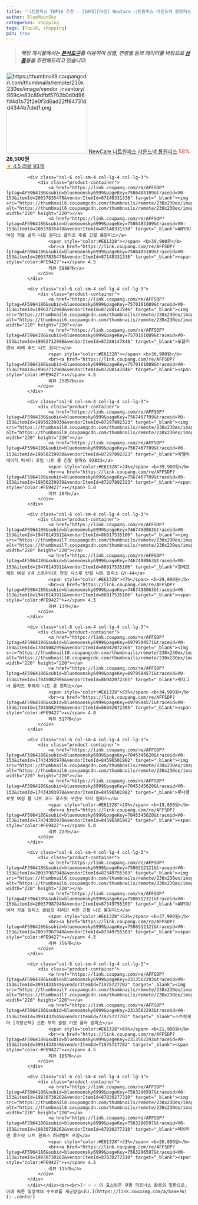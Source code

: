 ```yaml
---
title: "니트원피스 TOP10 추천 - [10대][여성] NewCare 니트원피스 라운드넥 롱원피스"
author: BlueMoonSky
categories: shopping
tags: [Top10, shopping]
pin: true
---
```


> ##### 해당 게시물에서는 [**분석도구**](https://itemscout.io/)를 이용하여 **성별**, **연령별** 등의 데이터를 바탕으로 [**상품**](https://link.coupang.com/a/baae76)들을 추천해드리고 있습니다.
<div class="container"><div class="row">
            <div class="col-6 col-sm-4 col-lg-4 col-lg-3">
                <div class="product-container">
                    <a href="https://link.coupang.com/re/AFFSDP?lptag=AF5964186&subid=bluemoonsky6999&pageKey=315102369&traceid=V0-153&itemId=1001336789&vendorItemId=86738348533" target="_blank"><img src="https://thumbnail9.coupangcdn.com/thumbnails/remote/230x230ex/image/vendor_inventory/959c/e83c89dfbf5702b0d0d96fd4d1b72f2e0f3d6ad22ff84731dd4344b7cbd1.png" alt="https://thumbnail9.coupangcdn.com/thumbnails/remote/230x230ex/image/vendor_inventory/959c/e83c89dfbf5702b0d0d96fd4d1b72f2e0f3d6ad22ff84731dd4344b7cbd1.png" width="220" height="220"></a>
                    <a href="https://link.coupang.com/re/AFFSDP?lptag=AF5964186&subid=bluemoonsky6999&pageKey=315102369&traceid=V0-153&itemId=1001336789&vendorItemId=86738348533" target="_blank">NewCare 니트원피스 라운드넥 롱원피스</a>
                    <span style="color:#E61328">58%</span> <b>28,500원</b>
                    <br><a href="https://link.coupang.com/re/AFFSDP?lptag=AF5964186&subid=bluemoonsky6999&pageKey=315102369&traceid=V0-153&itemId=1001336789&vendorItemId=86738348533" target="_blank"><span style="color:#FE9427">★</span> 4.5
                    리뷰 93개</a>
                </div>
            </div>
            
            <div class="col-6 col-sm-4 col-lg-4 col-lg-3">
                <div class="product-container">
                    <a href="https://link.coupang.com/re/AFFSDP?lptag=AF5964186&subid=bluemoonsky6999&pageKey=7586485109&traceid=V0-153&itemId=20037835478&vendorItemId=87148331338" target="_blank"><img src="https://thumbnail6.coupangcdn.com/thumbnails/remote/230x230ex/image/vendor_inventory/15e7/f74587078d0baf26efc3c8e4c7254e0c320d4d10f2ccf2dede393bae4b0e.jpg" alt="https://thumbnail6.coupangcdn.com/thumbnails/remote/230x230ex/image/vendor_inventory/15e7/f74587078d0baf26efc3c8e4c7254e0c320d4d10f2ccf2dede393bae4b0e.jpg" width="220" height="220"></a>
                    <a href="https://link.coupang.com/re/AFFSDP?lptag=AF5964186&subid=bluemoonsky6999&pageKey=7586485109&traceid=V0-153&itemId=20037835478&vendorItemId=87148331338" target="_blank">ANYOU 여성 가을 골지 니트 원피스 플리츠 주름 긴팔 롱원피스</a>
                    <span style="color:#E61328"></span> <b>39,900원</b>
                    <br><a href="https://link.coupang.com/re/AFFSDP?lptag=AF5964186&subid=bluemoonsky6999&pageKey=7586485109&traceid=V0-153&itemId=20037835478&vendorItemId=87148331338" target="_blank"><span style="color:#FE9427">★</span> 4.5
                    리뷰 5988개</a>
                </div>
            </div>
            
            <div class="col-6 col-sm-4 col-lg-4 col-lg-3">
                <div class="product-container">
                    <a href="https://link.coupang.com/re/AFFSDP?lptag=AF5964186&subid=bluemoonsky6999&pageKey=7570161089&traceid=V0-153&itemId=19962712988&vendorItemId=87288147846" target="_blank"><img src="https://thumbnail6.coupangcdn.com/thumbnails/remote/230x230ex/image/vendor_inventory/b631/0e9cd1a1e51888ab37183babf4dee15e0055d630c37a466effb256b8dae8.jpg" alt="https://thumbnail6.coupangcdn.com/thumbnails/remote/230x230ex/image/vendor_inventory/b631/0e9cd1a1e51888ab37183babf4dee15e0055d630c37a466effb256b8dae8.jpg" width="220" height="220"></a>
                    <a href="https://link.coupang.com/re/AFFSDP?lptag=AF5964186&subid=bluemoonsky6999&pageKey=7570161089&traceid=V0-153&itemId=19962712988&vendorItemId=87288147846" target="_blank">포플러앤씨 리케 후드 니트 원피스</a>
                    <span style="color:#E61328"></span> <b>36,900원</b>
                    <br><a href="https://link.coupang.com/re/AFFSDP?lptag=AF5964186&subid=bluemoonsky6999&pageKey=7570161089&traceid=V0-153&itemId=19962712988&vendorItemId=87288147846" target="_blank"><span style="color:#FE9427">★</span> 4.5
                    리뷰 2585개</a>
                </div>
            </div>
            
            <div class="col-6 col-sm-4 col-lg-4 col-lg-3">
                <div class="product-container">
                    <a href="https://link.coupang.com/re/AFFSDP?lptag=AF5964186&subid=bluemoonsky6999&pageKey=7567467709&traceid=V0-153&itemId=19950239930&vendorItemId=87297892323" target="_blank"><img src="https://thumbnail8.coupangcdn.com/thumbnails/remote/230x230ex/image/vendor_inventory/fa5a/b71aee637ebd64425eb27c22ccd903dd9e3fb4eecc144b6b86db955b3388.jpg" alt="https://thumbnail8.coupangcdn.com/thumbnails/remote/230x230ex/image/vendor_inventory/fa5a/b71aee637ebd64425eb27c22ccd903dd9e3fb4eecc144b6b86db955b3388.jpg" width="220" height="220"></a>
                    <a href="https://link.coupang.com/re/AFFSDP?lptag=AF5964186&subid=bluemoonsky6999&pageKey=7567467709&traceid=V0-153&itemId=19950239930&vendorItemId=87297892323" target="_blank">아뗄릭 베이직 럭셔리 꼬임 니트 롱 긴팔 원피스 02833</a>
                    <span style="color:#E61328">24%</span> <b>39,900원</b>
                    <br><a href="https://link.coupang.com/re/AFFSDP?lptag=AF5964186&subid=bluemoonsky6999&pageKey=7567467709&traceid=V0-153&itemId=19950239930&vendorItemId=87297892323" target="_blank"><span style="color:#FE9427">★</span> 5.0
                    리뷰 20개</a>
                </div>
            </div>
            
            <div class="col-6 col-sm-4 col-lg-4 col-lg-3">
                <div class="product-container">
                    <a href="https://link.coupang.com/re/AFFSDP?lptag=AF5964186&subid=bluemoonsky6999&pageKey=7467498863&traceid=V0-153&itemId=19478143911&vendorItemId=86817535106" target="_blank"><img src="https://thumbnail7.coupangcdn.com/thumbnails/remote/230x230ex/image/vendor_inventory/ef4d/d7dcc977ea597f4bdde1a439ef061b92f91e6f8a8ee597f65e52973a761e.JPG" alt="https://thumbnail7.coupangcdn.com/thumbnails/remote/230x230ex/image/vendor_inventory/ef4d/d7dcc977ea597f4bdde1a439ef061b92f91e6f8a8ee597f65e52973a761e.JPG" width="220" height="220"></a>
                    <a href="https://link.coupang.com/re/AFFSDP?lptag=AF5964186&subid=bluemoonsky6999&pageKey=7467498863&traceid=V0-153&itemId=19478143911&vendorItemId=86817535106" target="_blank">엘에프제트 여성 V넥 스트라이프 펀칭 시스루 반팔 니트 원피스 GY-44</a>
                    <span style="color:#E61328">47%</span> <b>29,800원</b>
                    <br><a href="https://link.coupang.com/re/AFFSDP?lptag=AF5964186&subid=bluemoonsky6999&pageKey=7467498863&traceid=V0-153&itemId=19478143911&vendorItemId=86817535106" target="_blank"><span style="color:#FE9427">★</span> 4.5
                    리뷰 13개</a>
                </div>
            </div>
            
            <div class="col-6 col-sm-4 col-lg-4 col-lg-3">
                <div class="product-container">
                    <a href="https://link.coupang.com/re/AFFSDP?lptag=AF5964186&subid=bluemoonsky6999&pageKey=6979504571&traceid=V0-153&itemId=17045082996&vendorItemId=86042072365" target="_blank"><img src="https://thumbnail10.coupangcdn.com/thumbnails/remote/230x230ex/image/vendor_inventory/e49c/8ea1b971424bcb535322fb28339257fc9501c78cb91d1e4d21deeb803658.jpg" alt="https://thumbnail10.coupangcdn.com/thumbnails/remote/230x230ex/image/vendor_inventory/e49c/8ea1b971424bcb535322fb28339257fc9501c78cb91d1e4d21deeb803658.jpg" width="220" height="220"></a>
                    <a href="https://link.coupang.com/re/AFFSDP?lptag=AF5964186&subid=bluemoonsky6999&pageKey=6979504571&traceid=V0-153&itemId=17045082996&vendorItemId=86042072365" target="_blank">떳다그녀 몰리드 투웨이 니트 롱 원피스</a>
                    <span style="color:#E61328">55%</span> <b>34,900원</b>
                    <br><a href="https://link.coupang.com/re/AFFSDP?lptag=AF5964186&subid=bluemoonsky6999&pageKey=6979504571&traceid=V0-153&itemId=17045082996&vendorItemId=86042072365" target="_blank"><span style="color:#FE9427">★</span> 4.0
                    리뷰 517개</a>
                </div>
            </div>
            
            <div class="col-6 col-sm-4 col-lg-4 col-lg-3">
                <div class="product-container">
                    <a href="https://link.coupang.com/re/AFFSDP?lptag=AF5964186&subid=bluemoonsky6999&pageKey=7045345620&traceid=V0-153&itemId=17434393970&vendorItemId=84596501982" target="_blank"><img src="https://thumbnail6.coupangcdn.com/thumbnails/remote/230x230ex/image/vendor_inventory/c8b6/d520fbdd3c9e1bab5c2ff52d7a0090279d99a1497692e35abc188b4b8b04.jpg" alt="https://thumbnail6.coupangcdn.com/thumbnails/remote/230x230ex/image/vendor_inventory/c8b6/d520fbdd3c9e1bab5c2ff52d7a0090279d99a1497692e35abc188b4b8b04.jpg" width="220" height="220"></a>
                    <a href="https://link.coupang.com/re/AFFSDP?lptag=AF5964186&subid=bluemoonsky6999&pageKey=7045345620&traceid=V0-153&itemId=17434393970&vendorItemId=84596501982" target="_blank">루나클로젯 여성 롱 니트 후드 루즈핏 꾸안꾸 박시 원피스</a>
                    <span style="color:#E61328">29%</span> <b>19,850원</b>
                    <br><a href="https://link.coupang.com/re/AFFSDP?lptag=AF5964186&subid=bluemoonsky6999&pageKey=7045345620&traceid=V0-153&itemId=17434393970&vendorItemId=84596501982" target="_blank"><span style="color:#FE9427">★</span> 5.0
                    리뷰 22개</a>
                </div>
            </div>
            
            <div class="col-6 col-sm-4 col-lg-4 col-lg-3">
                <div class="product-container">
                    <a href="https://link.coupang.com/re/AFFSDP?lptag=AF5964186&subid=bluemoonsky6999&pageKey=7586512121&traceid=V0-153&itemId=20037987940&vendorItemId=87349755303" target="_blank"><img src="https://thumbnail6.coupangcdn.com/thumbnails/remote/230x230ex/image/vendor_inventory/694a/a2fb1b661fde60a194d2714b75de799deb6fbcfa73168f5c3e146609c3ee.jpg" alt="https://thumbnail6.coupangcdn.com/thumbnails/remote/230x230ex/image/vendor_inventory/694a/a2fb1b661fde60a194d2714b75de799deb6fbcfa73168f5c3e146609c3ee.jpg" width="220" height="220"></a>
                    <a href="https://link.coupang.com/re/AFFSDP?lptag=AF5964186&subid=bluemoonsky6999&pageKey=7586512121&traceid=V0-153&itemId=20037987940&vendorItemId=87349755303" target="_blank">ANYOU 여자 가을 원피스 슬림핏 허리끈 버튼 긴팔 니트 롱원피스</a>
                    <span style="color:#E61328">52%</span> <b>37,900원</b>
                    <br><a href="https://link.coupang.com/re/AFFSDP?lptag=AF5964186&subid=bluemoonsky6999&pageKey=7586512121&traceid=V0-153&itemId=20037987940&vendorItemId=87349755303" target="_blank"><span style="color:#FE9427">★</span> 4.5
                    리뷰 756개</a>
                </div>
            </div>
            
            <div class="col-6 col-sm-4 col-lg-4 col-lg-3">
                <div class="product-container">
                    <a href="https://link.coupang.com/re/AFFSDP?lptag=AF5964186&subid=bluemoonsky6999&pageKey=2313562293&traceid=V0-153&itemId=3991433549&vendorItemId=71975727702" target="_blank"><img src="https://thumbnail7.coupangcdn.com/thumbnails/remote/230x230ex/image/vendor_inventory/19ea/b751e8f691f477ac6374dd7ac163b42549c3444cadd974b67d8aee190b7c.png" alt="https://thumbnail7.coupangcdn.com/thumbnails/remote/230x230ex/image/vendor_inventory/19ea/b751e8f691f477ac6374dd7ac163b42549c3444cadd974b67d8aee190b7c.png" width="220" height="220"></a>
                    <a href="https://link.coupang.com/re/AFFSDP?lptag=AF5964186&subid=bluemoonsky6999&pageKey=2313562293&traceid=V0-153&itemId=3991433549&vendorItemId=71975727702" target="_blank">스트릿제이 [기장선택] 스판 무지 슬림 기모 폴라 원피스</a>
                    <span style="color:#E61328">69%</span> <b>21,900원</b>
                    <br><a href="https://link.coupang.com/re/AFFSDP?lptag=AF5964186&subid=bluemoonsky6999&pageKey=2313562293&traceid=V0-153&itemId=3991433549&vendorItemId=71975727702" target="_blank"><span style="color:#FE9427">★</span> 4.5
                    리뷰 105개</a>
                </div>
            </div>
            
            <div class="col-6 col-sm-4 col-lg-4 col-lg-3">
                <div class="product-container">
                    <a href="https://link.coupang.com/re/AFFSDP?lptag=AF5964186&subid=bluemoonsky6999&pageKey=7563296597&traceid=V0-153&itemId=19930730262&vendorItemId=87030277310" target="_blank"><img src="https://thumbnail8.coupangcdn.com/thumbnails/remote/230x230ex/image/vendor_inventory/5511/3316793c20f9ad0355d67bf749bbf032e7365f0c3611ad0f07bcf372beb9.jpg" alt="https://thumbnail8.coupangcdn.com/thumbnails/remote/230x230ex/image/vendor_inventory/5511/3316793c20f9ad0355d67bf749bbf032e7365f0c3611ad0f07bcf372beb9.jpg" width="220" height="220"></a>
                    <a href="https://link.coupang.com/re/AFFSDP?lptag=AF5964186&subid=bluemoonsky6999&pageKey=7563296597&traceid=V0-153&itemId=19930730262&vendorItemId=87030277310" target="_blank">메이리앤 루즈핏 니트 원피스 허리벨트 포함</a>
                    <span style="color:#E61328">31%</span> <b>26,800원</b>
                    <br><a href="https://link.coupang.com/re/AFFSDP?lptag=AF5964186&subid=bluemoonsky6999&pageKey=7563296597&traceid=V0-153&itemId=19930730262&vendorItemId=87030277310" target="_blank"><span style="color:#FE9427">★</span> 4.5
                    리뷰 115개</a>
                </div>
            </div>
            </div></div><br><br>[💦 💦 💦 이 포스팅은 쿠팡 파트너스 활동의 일환으로, 이에 따른 일정액의 수수료를 제공받습니다.](https://link.coupang.com/a/baae76){: .center}